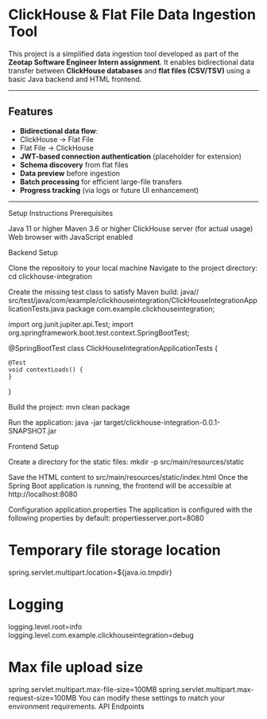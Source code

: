 # ClickHouse & Flat File Data Ingestion Tool

This project is a simplified data ingestion tool developed as part of the **Zeotap Software Engineer Intern assignment**. It enables bidirectional data transfer between **ClickHouse databases** and **flat files (CSV/TSV)** using a basic Java backend and HTML frontend.

---

## Features

-  **Bidirectional data flow**:
  - ClickHouse → Flat File
  - Flat File → ClickHouse
-  **JWT-based connection authentication** (placeholder for extension)
-  **Schema discovery** from flat files
-  **Data preview** before ingestion
-  **Batch processing** for efficient large-file transfers
-  **Progress tracking** (via logs or future UI enhancement)

---

Setup Instructions
Prerequisites

Java 11 or higher
Maven 3.6 or higher
ClickHouse server (for actual usage)
Web browser with JavaScript enabled

Backend Setup

Clone the repository to your local machine
Navigate to the project directory:
cd clickhouse-integration

Create the missing test class to satisfy Maven build:
java// src/test/java/com/example/clickhouseintegration/ClickHouseIntegrationApplicationTests.java
package com.example.clickhouseintegration;

import org.junit.jupiter.api.Test;
import org.springframework.boot.test.context.SpringBootTest;

@SpringBootTest
class ClickHouseIntegrationApplicationTests {

    @Test
    void contextLoads() {
    }
}

Build the project:
mvn clean package

Run the application:
java -jar target/clickhouse-integration-0.0.1-SNAPSHOT.jar


Frontend Setup

Create a directory for the static files:
mkdir -p src/main/resources/static

Save the HTML content to src/main/resources/static/index.html
Once the Spring Boot application is running, the frontend will be accessible at http://localhost:8080

Configuration
application.properties
The application is configured with the following properties by default:
propertiesserver.port=8080

# Temporary file storage location
spring.servlet.multipart.location=${java.io.tmpdir}

# Logging
logging.level.root=info
logging.level.com.example.clickhouseintegration=debug

# Max file upload size
spring.servlet.multipart.max-file-size=100MB
spring.servlet.multipart.max-request-size=100MB
You can modify these settings to match your environment requirements.
API Endpoints
